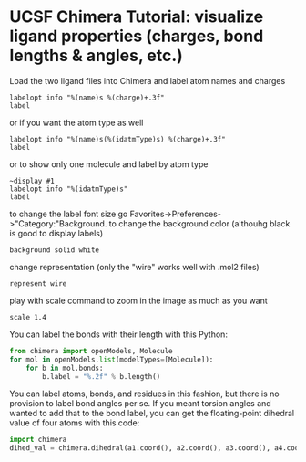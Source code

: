 # UCSF Chimera Tutorial: visualize ligand properties (charges, bond lengths & angles, etc.) 

Load the two ligand files into Chimera and label atom names and charges
```
labelopt info "%(name)s %(charge)+.3f"
label
```
or if you want the atom type as well
```
labelopt info "%(name)s(%(idatmType)s) %(charge)+.3f"
label
```
or to show only one molecule and label by atom type
```
~display #1
labelopt info "%(idatmType)s"
label
```
to change the label font size go Favorites->Preferences->"Category:"Background.
to change the background color (althouhg black is good to display labels)
```
background solid white
```
change representation (only the "wire" works well with .mol2 files)
```
represent wire
```
play with scale command to zoom in the image as much as you want
```
scale 1.4
```


You can label the bonds with their length with this Python:

```python
from chimera import openModels, Molecule
for mol in openModels.list(modelTypes=[Molecule]):
	for b in mol.bonds:
		b.label = "%.2f" % b.length()
```

You can label atoms, bonds, and residues in this fashion, but there is no provision to label bond angles per se.  If you meant torsion angles and wanted to add that to the bond label, you can get the floating-point dihedral value of four atoms with this code:

```python
import chimera
dihed_val = chimera.dihedral(a1.coord(), a2.coord(), a3.coord(), a4.coord())
```
